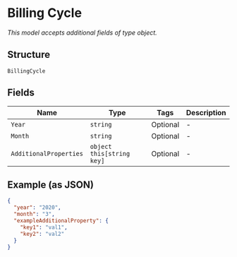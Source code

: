 
# Billing Cycle

*This model accepts additional fields of type object.*

## Structure

`BillingCycle`

## Fields

| Name | Type | Tags | Description |
|  --- | --- | --- | --- |
| `Year` | `string` | Optional | - |
| `Month` | `string` | Optional | - |
| `AdditionalProperties` | `object this[string key]` | Optional | - |

## Example (as JSON)

```json
{
  "year": "2020",
  "month": "3",
  "exampleAdditionalProperty": {
    "key1": "val1",
    "key2": "val2"
  }
}
```


